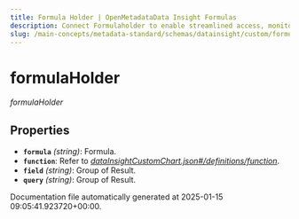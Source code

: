 ```yaml
---
title: Formula Holder | OpenMetadataData Insight Formulas
description: Connect Formulaholder to enable streamlined access, monitoring, or search of enterprise data using secure and scalable integrations.
slug: /main-concepts/metadata-standard/schemas/datainsight/custom/formulaholder
---
```


# formulaHolder

*formulaHolder*

## Properties

- **`formula`** *(string)*: Formula.
- **`function`**: Refer to *[dataInsightCustomChart.json#/definitions/function](#taInsightCustomChart.json#/definitions/function)*.
- **`field`** *(string)*: Group of Result.
- **`query`** *(string)*: Group of Result.


Documentation file automatically generated at 2025-01-15 09:05:41.923720+00:00.
